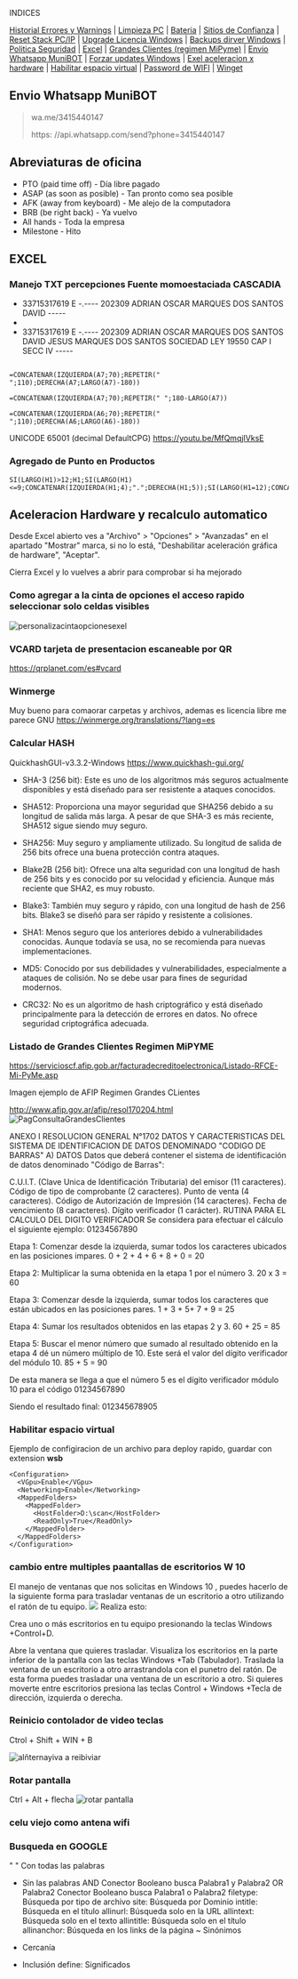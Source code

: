 INDICES

<a href="https://github.com/ChorchChorch/REPO_Publico/blob/master/AyudaMemoria.md#monitoreo-de-confiabilidad-en-en-un-equipo-con-windows">Historial Errores y Warnings</a> | 
<a href="https://github.com/ChorchChorch/REPO_Publico/blob/master/AyudaMemoria.md#limpieza-pc-con-windows-adm">Limpieza PC</a> | 
<a href="https://github.com/ChorchChorch/REPO_Publico/blob/master/AyudaMemoria.md#bateria-notebook">Bateria</a> | 
<a href="https://github.com/ChorchChorch/REPO_Publico/blob/master/AyudaMemoria.md#configurar-los-sitios-de-confianza-navegacion-web">Sitios de Confianza</a> | 
<a href="https://github.com/ChorchChorch/REPO_Publico/blob/master/AyudaMemoria.md#reiniciar-stack-tcp-ip-adm">Reset Stack PC/IP</a> | 
<a href="https://github.com/ChorchChorch/REPO_Publico/blob/master/AyudaMemoria.md#upgrade-de-lic-win-adm">Upgrade Licencia Windows</a> | 
<a href="https://github.com/ChorchChorch/REPO_Publico/blob/master/AyudaMemoria.md#backup-de-drivers-en-windows">Backups dirver Windows</a> |
<a href="https://github.com/ChorchChorch/REPO_Publico/blob/master/AyudaMemoria.md#inventario-de-cambios">Politica Seguridad</a> |
<a href="https://github.com/ChorchChorch/REPO_Publico/blob/master/AyudaMemoria.md#excel">Excel</a> | 
<a href="https://github.com/ChorchChorch/REPO_Publico/blob/master/AyudaMemoria.md#listado-de-grandes-clientes-regimen-mipyme">Grandes Clientes (regimen MiPyme)</a>  | 
<a href="https://github.com/ChorchChorch/REPO_Publico/blob/master/AyudaMemoria.md#envio-whatsapp-munibot">Envio Whatsapp MuniBOT</a> |
<a href="https://github.com/ChorchChorch/REPO_Publico/blob/master/AyudaMemoria.md#forzar-updates-windows">Forzar updates Windows</a> |
<a href="https://github.com/ChorchChorch/REPO_Publico/blob/master/AyudaMemoria.md#aceleracion-hardware-y-recalculo-automatico">Exel aceleracion x hardware</a> |
<a href="https://github.com/ChorchChorch/REPO_Publico/blob/master/AyudaMemoria.md#habilitar-espacio-virtual">Habilitar espacio virtual</a> |
<a href="https://github.com/ChorchChorch/REPO_Publico/blob/master/AyudaMemoria.md#password-de-_wifi">Password de WIFI</a> |
<a href="https://github.com/ChorchChorch/REPO_Publico/blob/master/AyudaMemoria.md#instalar-programas-por-consola-en-windows">Winget</a> 

## Envio Whatsapp MuniBOT
> wa.me/3415440147
> 
> https: //api.whatsapp.com/send?phone=3415440147

## Abreviaturas de oficina
- PTO (paid time off) - Día libre pagado
- ASAP (as soon as posible) - Tan pronto como sea posible
- AFK (away from keyboard) - Me alejo de la computadora
- BRB (be right back) - Ya vuelvo
- All hands - Toda la empresa
- Milestone - Hito

## EXCEL

### Manejo TXT percepciones Fuente momoestaciada **CASCADIA**

* 33715317619  E  -.----  202309  ADRIAN OSCAR MARQUES DOS SANTOS  DAVID                                                                                                                  -----
* 
* 33715317619  E  -.----  202309  ADRIAN OSCAR MARQUES DOS SANTOS  DAVID JESUS MARQUES DOS SANTOS SOCIEDAD LEY 19550 CAP  I SECC  IV                                                      -----
```

=CONCATENAR(IZQUIERDA(A7;70);REPETIR(" ";110);DERECHA(A7;LARGO(A7)-180))

=CONCATENAR(IZQUIERDA(A7;70);REPETIR(" ";180-LARGO(A7))

=CONCATENAR(IZQUIERDA(A6;70);REPETIR(" ";110);DERECHA(A6;LARGO(A6)-180))
```
UNICODE 65001 (decimal DefaultCPG)
https://youtu.be/MfQmqjIVksE

### Agregado de Punto en Productos
```
SI(LARGO(H1)>12;H1;SI(LARGO(H1)<=9;CONCATENAR(IZQUIERDA(H1;4);".";DERECHA(H1;5));SI(LARGO(H1=12);CONCATENAR(IZQUIERDA(H1;6);".";DERECHA(H1;6)))))
```

## Aceleracion Hardware y recalculo automatico

Desde Excel abierto ves a "Archivo" > "Opciones" > "Avanzadas" en el apartado "Mostrar" marca, si no lo está, "Deshabilitar aceleración gráfica de hardware", "Aceptar". 

Cierra Excel y lo vuelves a abrir para comprobar si ha mejorado

### Como agregar a la cinta de opciones el acceso rapido seleccionar solo celdas visibles
![personalizacintaopcionesexel](https://github.com/ChorchChorch/REPO_Publico/blob/master/IM/PersonalizarCintaOpcionesEXEL.JPG)

### VCARD tarjeta de presentacion escaneable por QR
https://qrplanet.com/es#vcard

### Winmerge
Muy bueno para comaorar carpetas y archivos, ademas es licencia libre me parece GNU
https://winmerge.org/translations/?lang=es

### Calcular HASH
QuickhashGUI-v3.3.2-Windows 
https://www.quickhash-gui.org/

- SHA-3 (256 bit): Este es uno de los algoritmos más seguros actualmente disponibles y está diseñado para ser resistente a ataques conocidos.

- SHA512: Proporciona una mayor seguridad que SHA256 debido a su longitud de salida más larga. A pesar de que SHA-3 es más reciente, SHA512 sigue siendo muy seguro.

- SHA256: Muy seguro y ampliamente utilizado. Su longitud de salida de 256 bits ofrece una buena protección contra ataques.

- Blake2B (256 bit): Ofrece una alta seguridad con una longitud de hash de 256 bits y es conocido por su velocidad y eficiencia. Aunque más reciente que SHA2, es muy robusto.

- Blake3: También muy seguro y rápido, con una longitud de hash de 256 bits. Blake3 se diseñó para ser rápido y resistente a colisiones.

- SHA1: Menos seguro que los anteriores debido a vulnerabilidades conocidas. Aunque todavía se usa, no se recomienda para nuevas implementaciones.

- MD5: Conocido por sus debilidades y vulnerabilidades, especialmente a ataques de colisión. No se debe usar para fines de seguridad modernos.

- CRC32: No es un algoritmo de hash criptográfico y está diseñado principalmente para la detección de errores en datos. No ofrece seguridad criptográfica adecuada.

### Listado de Grandes Clientes Regimen MiPYME

https://servicioscf.afip.gob.ar/facturadecreditoelectronica/Listado-RFCE-Mi-PyMe.asp

Imagen ejemplo de AFIP Regimen Grandes CLientes

http://www.afip.gov.ar/afip/resol170204.html
![PagConsultaGrandesClientes](https://github.com/ChorchChorch/REPO_Publico/blob/master/IM/GrandesClientes.JPG)

ANEXO I RESOLUCION GENERAL N°1702 DATOS Y CARACTERISTICAS DEL SISTEMA DE IDENTIFICACION DE DATOS DENOMINADO "CODIGO DE BARRAS" A) DATOS Datos que deberá contener el sistema de identificación de datos denominado "Código de Barras":

C.U.I.T. (Clave Unica de Identificación Tributaria) del emisor (11 caracteres).
Código de tipo de comprobante (2 caracteres).
Punto de venta (4 caracteres).
Código de Autorización de Impresión (14 caracteres).
Fecha de vencimiento (8 caracteres).
Dígito verificador (1 carácter). RUTINA PARA EL CALCULO DEL DIGITO VERIFICADOR
Se considera para efectuar el cálculo el siguiente ejemplo: 01234567890

Etapa 1: Comenzar desde la izquierda, sumar todos los caracteres ubicados en las posiciones impares. 0 + 2 + 4 + 6 + 8 + 0 = 20

Etapa 2: Multiplicar la suma obtenida en la etapa 1 por el número 3. 20 x 3 = 60

Etapa 3: Comenzar desde la izquierda, sumar todos los caracteres que están ubicados en las posiciones pares. 1 + 3 + 5+ 7 + 9 = 25

Etapa 4: Sumar los resultados obtenidos en las etapas 2 y 3. 60 + 25 = 85

Etapa 5: Buscar el menor número que sumado al resultado obtenido en la etapa 4 dé un número múltiplo de 10. Este será el valor del dígito verificador del módulo 10. 85 + 5 = 90

De esta manera se llega a que el número 5 es el dígito verificador módulo 10 para el código 01234567890

Siendo el resultado final: 012345678905

### Habilitar espacio virtual
Ejemplo de configiracion de un archivo para deploy rapido, guardar con extension **wsb**
```
<Configuration>
  <VGpu>Enable</VGpu>
  <Networking>Enable</Networking>
  <MappedFolders>
    <MappedFolder>
      <HostFolder>D:\scan</HostFolder>
      <ReadOnly>True</ReadOnly>
    </MappedFolder>
  </MappedFolders>
</Configuration>
```

### cambio entre multiples paantallas de escritorios W 10
El manejo de ventanas que nos solicitas en Windows 10 , puedes hacerlo de la siguiente forma para trasladar ventanas de un escritorio a otro utilizando el ratón de tu equipo.
![](https://imgmedia.larepublica.pe/640x371/larepublica/original/2021/12/13/61b7485eb6169e3ab739454b.webp)
Realiza esto:

Crea uno o más escritorios en tu equipo presionando la teclas Windows +Control+D.

Abre la ventana que quieres trasladar.
Visualiza los escritorios en la parte inferior de la pantalla con las teclas Windows +Tab (Tabulador).
Traslada la ventana de un escritorio a otro arrastrandola con el punetro del ratón. 
De esta forma puedes trasladar una ventana de un escritorio a otro. Si quieres moverte entre escritorios presiona las teclas Control + Windows +Tecla de dirección, izquierda o derecha.

### Reinicio contolador de video teclas

Ctrol + Shift + WIN + B

![alñternayiva a reibiviar](https://www.wikihow.com/images/thumb/0/02/Reset-Graphics-Driver-Step-1-Version-2.jpg/v4-728px-Reset-Graphics-Driver-Step-1-Version-2.jpg.webp)

### Rotar pantalla 
Ctrl + Alt + flecha 
![rotar pantalla](https://i.blogs.es/e364c9/pantalla/1366_2000.jpg)

### celu viejo como antena wifi


### Busqueda en GOOGLE

" " Con todas las palabras
- Sin las palabras
AND Conector Booleano busca Palabra1 y Palabra2
OR Palabra2 Conector Booleano busca Palabra1 o Palabra2
filetype: Búsqueda por tipo de archivo
site: Búsqueda por Dominio
intitle: Búsqueda en el título
allinurl: Búsqueda solo en la URL
allintext: Búsqueda solo en el texto
allintitle: Búsqueda solo en el título
allinanchor: Búsqueda en los links de la página
~ Sinónimos
* Cercanía
+ Inclusión
define: Significados

